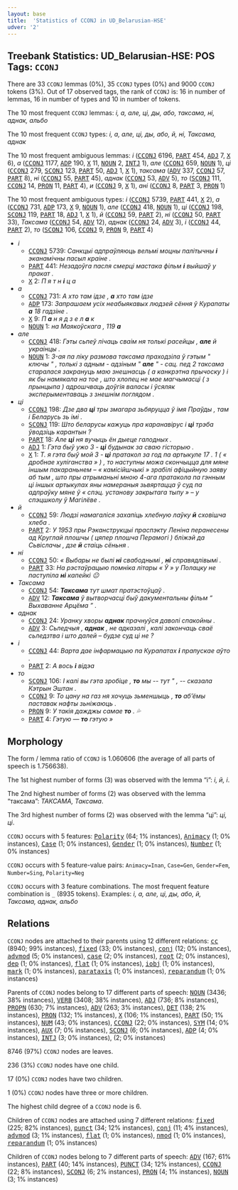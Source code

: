 ```yaml
---
layout: base
title:  'Statistics of CCONJ in UD_Belarusian-HSE'
udver: '2'
---
```


## Treebank Statistics: UD_Belarusian-HSE: POS Tags: `CCONJ`

There are 33 `CCONJ` lemmas (0%), 35 `CCONJ` types (0%) and 9000 `CCONJ` tokens (3%).
Out of 17 observed tags, the rank of `CCONJ` is: 16 in number of lemmas, 16 in number of types and 10 in number of tokens.

The 10 most frequent `CCONJ` lemmas: <em>і, а, але, ці, ды, або, таксама, ні, аднак, альбо</em>

The 10 most frequent `CCONJ` types:  <em>і, а, але, ці, ды, або, й, ні, Таксама, аднак</em>

The 10 most frequent ambiguous lemmas: <em>і</em> (<tt><a href="be_hse-pos-CCONJ.html">CCONJ</a></tt> 6196, <tt><a href="be_hse-pos-PART.html">PART</a></tt> 454, <tt><a href="be_hse-pos-ADJ.html">ADJ</a></tt> 7, <tt><a href="be_hse-pos-X.html">X</a></tt> 6), <em>а</em> (<tt><a href="be_hse-pos-CCONJ.html">CCONJ</a></tt> 1177, <tt><a href="be_hse-pos-ADP.html">ADP</a></tt> 190, <tt><a href="be_hse-pos-X.html">X</a></tt> 11, <tt><a href="be_hse-pos-NOUN.html">NOUN</a></tt> 2, <tt><a href="be_hse-pos-INTJ.html">INTJ</a></tt> 1), <em>але</em> (<tt><a href="be_hse-pos-CCONJ.html">CCONJ</a></tt> 659, <tt><a href="be_hse-pos-NOUN.html">NOUN</a></tt> 1), <em>ці</em> (<tt><a href="be_hse-pos-CCONJ.html">CCONJ</a></tt> 279, <tt><a href="be_hse-pos-SCONJ.html">SCONJ</a></tt> 123, <tt><a href="be_hse-pos-PART.html">PART</a></tt> 50, <tt><a href="be_hse-pos-ADJ.html">ADJ</a></tt> 1, <tt><a href="be_hse-pos-X.html">X</a></tt> 1), <em>таксама</em> (<tt><a href="be_hse-pos-ADV.html">ADV</a></tt> 337, <tt><a href="be_hse-pos-CCONJ.html">CCONJ</a></tt> 57, <tt><a href="be_hse-pos-PART.html">PART</a></tt> 8), <em>ні</em> (<tt><a href="be_hse-pos-CCONJ.html">CCONJ</a></tt> 55, <tt><a href="be_hse-pos-PART.html">PART</a></tt> 45), <em>аднак</em> (<tt><a href="be_hse-pos-CCONJ.html">CCONJ</a></tt> 53, <tt><a href="be_hse-pos-ADV.html">ADV</a></tt> 5), <em>то</em> (<tt><a href="be_hse-pos-SCONJ.html">SCONJ</a></tt> 111, <tt><a href="be_hse-pos-CCONJ.html">CCONJ</a></tt> 14, <tt><a href="be_hse-pos-PRON.html">PRON</a></tt> 11, <tt><a href="be_hse-pos-PART.html">PART</a></tt> 4), <em>и</em> (<tt><a href="be_hse-pos-CCONJ.html">CCONJ</a></tt> 9, <tt><a href="be_hse-pos-X.html">X</a></tt> 1), <em>ані</em> (<tt><a href="be_hse-pos-CCONJ.html">CCONJ</a></tt> 8, <tt><a href="be_hse-pos-PART.html">PART</a></tt> 3, <tt><a href="be_hse-pos-PRON.html">PRON</a></tt> 1)

The 10 most frequent ambiguous types:  <em>і</em> (<tt><a href="be_hse-pos-CCONJ.html">CCONJ</a></tt> 5739, <tt><a href="be_hse-pos-PART.html">PART</a></tt> 441, <tt><a href="be_hse-pos-X.html">X</a></tt> 2), <em>а</em> (<tt><a href="be_hse-pos-CCONJ.html">CCONJ</a></tt> 731, <tt><a href="be_hse-pos-ADP.html">ADP</a></tt> 173, <tt><a href="be_hse-pos-X.html">X</a></tt> 9, <tt><a href="be_hse-pos-NOUN.html">NOUN</a></tt> 1), <em>але</em> (<tt><a href="be_hse-pos-CCONJ.html">CCONJ</a></tt> 418, <tt><a href="be_hse-pos-NOUN.html">NOUN</a></tt> 1), <em>ці</em> (<tt><a href="be_hse-pos-CCONJ.html">CCONJ</a></tt> 198, <tt><a href="be_hse-pos-SCONJ.html">SCONJ</a></tt> 119, <tt><a href="be_hse-pos-PART.html">PART</a></tt> 18, <tt><a href="be_hse-pos-ADJ.html">ADJ</a></tt> 1, <tt><a href="be_hse-pos-X.html">X</a></tt> 1), <em>й</em> (<tt><a href="be_hse-pos-CCONJ.html">CCONJ</a></tt> 59, <tt><a href="be_hse-pos-PART.html">PART</a></tt> 2), <em>ні</em> (<tt><a href="be_hse-pos-CCONJ.html">CCONJ</a></tt> 50, <tt><a href="be_hse-pos-PART.html">PART</a></tt> 33), <em>Таксама</em> (<tt><a href="be_hse-pos-CCONJ.html">CCONJ</a></tt> 54, <tt><a href="be_hse-pos-ADV.html">ADV</a></tt> 12), <em>аднак</em> (<tt><a href="be_hse-pos-CCONJ.html">CCONJ</a></tt> 24, <tt><a href="be_hse-pos-ADV.html">ADV</a></tt> 3), <em>i</em> (<tt><a href="be_hse-pos-CCONJ.html">CCONJ</a></tt> 44, <tt><a href="be_hse-pos-PART.html">PART</a></tt> 2), <em>то</em> (<tt><a href="be_hse-pos-SCONJ.html">SCONJ</a></tt> 106, <tt><a href="be_hse-pos-CCONJ.html">CCONJ</a></tt> 9, <tt><a href="be_hse-pos-PRON.html">PRON</a></tt> 9, <tt><a href="be_hse-pos-PART.html">PART</a></tt> 4)


* <em>і</em>
  * <tt><a href="be_hse-pos-CCONJ.html">CCONJ</a></tt> 5739: <em>Санкцыі адпраўляюць вельмі моцны палітычны <b>і</b> эканамічны пасыл краіне .</em>
  * <tt><a href="be_hse-pos-PART.html">PART</a></tt> 441: <em>Незадоўга пасля смерці мастака фільм <b>і</b> выйшаў у пракат .</em>
  * <tt><a href="be_hse-pos-X.html">X</a></tt> 2: <em>П я т н <b>і</b> ц а</em>
* <em>а</em>
  * <tt><a href="be_hse-pos-CCONJ.html">CCONJ</a></tt> 731: <em>А хто там ідзе , <b>а</b> хто там ідзе</em>
  * <tt><a href="be_hse-pos-ADP.html">ADP</a></tt> 173: <em>Запрашаем усіх неабыякавых людзей сёння ў Курапаты <b>а</b> 18 гадзіне .</em>
  * <tt><a href="be_hse-pos-X.html">X</a></tt> 9: <em>П <b>а</b> н я д з е л <b>а</b> к</em>
  * <tt><a href="be_hse-pos-NOUN.html">NOUN</a></tt> 1: <em>на Маякоўскага , 119 <b>а</b></em>
* <em>але</em>
  * <tt><a href="be_hse-pos-CCONJ.html">CCONJ</a></tt> 418: <em>Гэты сьпеў лічаць сваім ня толькі расейцы , <b>але</b> й украінцы .</em>
  * <tt><a href="be_hse-pos-NOUN.html">NOUN</a></tt> 1: <em>3-ая па ліку размова таксама праходзіла ў гэтым " ключы " , толькі з адным - адзіным " <b>але</b> " - сац. пед 2 таксама старалася закрануць маю знешнасць ( а канкрэтна прычоску ) і як бы намякала на тое , што хлопец не мае магчымасці ( з прынцыпа ) адрошчваць доўгія валасы і ўсяляк эксперыментаваць з знешнім поглядом .</em>
* <em>ці</em>
  * <tt><a href="be_hse-pos-CCONJ.html">CCONJ</a></tt> 198: <em>Дзе два <b>ці</b> тры змагара зьбяруцца ў імя Праўды , там і Беларусь зь імі .</em>
  * <tt><a href="be_hse-pos-SCONJ.html">SCONJ</a></tt> 119: <em>Што беларусы кажуць пра каранавірус і <b>ці</b> трэба ўводзіць карантын ?</em>
  * <tt><a href="be_hse-pos-PART.html">PART</a></tt> 18: <em>Але <b>ці</b> ня вучыць ён дыеце галодных .</em>
  * <tt><a href="be_hse-pos-ADJ.html">ADJ</a></tt> 1: <em>Гэта быў ужо 3 - <b>ці</b> будынак за сваю гісторыю .</em>
  * <tt><a href="be_hse-pos-X.html">X</a></tt> 1: <em>Т. я гэта быў мой 3 - <b>ці</b> пратакол за год па артыкуле 17 . 1 ( « дробнае хуліганства » ) , то наступны можа скончыцца для мяне іншым пакараньнем – « камісійшчыкі » зрабілі афіцыйную заяву аб тым , што пры атрыманьні мною 4-ага пратакола па гэнным ці іншых артыкулах яны намераныя зьвяртацца ў суд па адпраўку мяне ў « спэц. установу закрытага тыпу » – у спэцшколу ў Магілёве .</em>
* <em>й</em>
  * <tt><a href="be_hse-pos-CCONJ.html">CCONJ</a></tt> 59: <em>Людзi намагалiся захапiць хлебную лаўку <b>й</b> сховiшча хлеба .</em>
  * <tt><a href="be_hse-pos-PART.html">PART</a></tt> 2: <em>У 1953 пры Рэканструкцыі праспэкту Леніна перанесены ад Круглай плошчы ( цяпер плошча Перамогі ) бліжэй да Сьвіслачы , дзе <b>й</b> стаіць сёньня .</em>
* <em>ні</em>
  * <tt><a href="be_hse-pos-CCONJ.html">CCONJ</a></tt> 50: <em>« Выбары не былі <b>ні</b> свабоднымі , <b>ні</b> справядлівымі .</em>
  * <tt><a href="be_hse-pos-PART.html">PART</a></tt> 33: <em>На рэстаўрацыю помніка літары « Ў » у Полацку не паступіла <b>ні</b> капейкі 😐</em>
* <em>Таксама</em>
  * <tt><a href="be_hse-pos-CCONJ.html">CCONJ</a></tt> 54: <em><b>Таксама</b> тут шмат пратэстоўцаў .</em>
  * <tt><a href="be_hse-pos-ADV.html">ADV</a></tt> 12: <em><b>Таксама</b> ў вытворчасці быў дакументальны фільм “ Выхаванне Арцёма ” .</em>
* <em>аднак</em>
  * <tt><a href="be_hse-pos-CCONJ.html">CCONJ</a></tt> 24: <em>Уранку хворы <b>аднак</b> прачнуўся даволі спакойны .</em>
  * <tt><a href="be_hse-pos-ADV.html">ADV</a></tt> 3: <em>Сьледчыя , <b>аднак</b> , не адказалі , калі закончаць сваё сьледзтва і што далей – будзе суд ці не ?</em>
* <em>i</em>
  * <tt><a href="be_hse-pos-CCONJ.html">CCONJ</a></tt> 44: <em>Варта дае iнфармацыю па Курапатах <b>i</b> прапускае аўто .</em>
  * <tt><a href="be_hse-pos-PART.html">PART</a></tt> 2: <em>А вось <b>i</b> вiдэа</em>
* <em>то</em>
  * <tt><a href="be_hse-pos-SCONJ.html">SCONJ</a></tt> 106: <em>І калі вы гэта зробіце , <b>то</b> мы -- тут " , -- сказала Кэтрын Эштан .</em>
  * <tt><a href="be_hse-pos-CCONJ.html">CCONJ</a></tt> 9: <em>То цану на газ ня хочуць зьменшыць , <b>то</b> аб’ёмы паставак нафты зьніжаюць .</em>
  * <tt><a href="be_hse-pos-PRON.html">PRON</a></tt> 9: <em>У такія дажджы самае <b>то</b> . 💦</em>
  * <tt><a href="be_hse-pos-PART.html">PART</a></tt> 4: <em>Гэтую — <b>то</b> гэтую »</em>

## Morphology

The form / lemma ratio of `CCONJ` is 1.060606 (the average of all parts of speech is 1.756638).

The 1st highest number of forms (3) was observed with the lemma “і”: <em>i, й, і</em>.

The 2nd highest number of forms (2) was observed with the lemma “таксама”: <em>ТАКСАМА, Таксама</em>.

The 3rd highest number of forms (2) was observed with the lemma “ці”: <em>цi, ці</em>.

`CCONJ` occurs with 5 features: <tt><a href="be_hse-feat-Polarity.html">Polarity</a></tt> (64; 1% instances), <tt><a href="be_hse-feat-Animacy.html">Animacy</a></tt> (1; 0% instances), <tt><a href="be_hse-feat-Case.html">Case</a></tt> (1; 0% instances), <tt><a href="be_hse-feat-Gender.html">Gender</a></tt> (1; 0% instances), <tt><a href="be_hse-feat-Number.html">Number</a></tt> (1; 0% instances)

`CCONJ` occurs with 5 feature-value pairs: `Animacy=Inan`, `Case=Gen`, `Gender=Fem`, `Number=Sing`, `Polarity=Neg`

`CCONJ` occurs with 3 feature combinations.
The most frequent feature combination is `_` (8935 tokens).
Examples: <em>і, а, але, ці, ды, або, й, Таксама, аднак, альбо</em>


## Relations

`CCONJ` nodes are attached to their parents using 12 different relations: <tt><a href="be_hse-dep-cc.html">cc</a></tt> (8940; 99% instances), <tt><a href="be_hse-dep-fixed.html">fixed</a></tt> (33; 0% instances), <tt><a href="be_hse-dep-conj.html">conj</a></tt> (12; 0% instances), <tt><a href="be_hse-dep-advmod.html">advmod</a></tt> (5; 0% instances), <tt><a href="be_hse-dep-case.html">case</a></tt> (2; 0% instances), <tt><a href="be_hse-dep-root.html">root</a></tt> (2; 0% instances), <tt><a href="be_hse-dep-dep.html">dep</a></tt> (1; 0% instances), <tt><a href="be_hse-dep-flat.html">flat</a></tt> (1; 0% instances), <tt><a href="be_hse-dep-iobj.html">iobj</a></tt> (1; 0% instances), <tt><a href="be_hse-dep-mark.html">mark</a></tt> (1; 0% instances), <tt><a href="be_hse-dep-parataxis.html">parataxis</a></tt> (1; 0% instances), <tt><a href="be_hse-dep-reparandum.html">reparandum</a></tt> (1; 0% instances)

Parents of `CCONJ` nodes belong to 17 different parts of speech: <tt><a href="be_hse-pos-NOUN.html">NOUN</a></tt> (3436; 38% instances), <tt><a href="be_hse-pos-VERB.html">VERB</a></tt> (3408; 38% instances), <tt><a href="be_hse-pos-ADJ.html">ADJ</a></tt> (736; 8% instances), <tt><a href="be_hse-pos-PROPN.html">PROPN</a></tt> (630; 7% instances), <tt><a href="be_hse-pos-ADV.html">ADV</a></tt> (263; 3% instances), <tt><a href="be_hse-pos-DET.html">DET</a></tt> (138; 2% instances), <tt><a href="be_hse-pos-PRON.html">PRON</a></tt> (132; 1% instances), <tt><a href="be_hse-pos-X.html">X</a></tt> (106; 1% instances), <tt><a href="be_hse-pos-PART.html">PART</a></tt> (50; 1% instances), <tt><a href="be_hse-pos-NUM.html">NUM</a></tt> (43; 0% instances), <tt><a href="be_hse-pos-CCONJ.html">CCONJ</a></tt> (22; 0% instances), <tt><a href="be_hse-pos-SYM.html">SYM</a></tt> (14; 0% instances), <tt><a href="be_hse-pos-AUX.html">AUX</a></tt> (7; 0% instances), <tt><a href="be_hse-pos-SCONJ.html">SCONJ</a></tt> (6; 0% instances), <tt><a href="be_hse-pos-ADP.html">ADP</a></tt> (4; 0% instances), <tt><a href="be_hse-pos-INTJ.html">INTJ</a></tt> (3; 0% instances),  (2; 0% instances)

8746 (97%) `CCONJ` nodes are leaves.

236 (3%) `CCONJ` nodes have one child.

17 (0%) `CCONJ` nodes have two children.

1 (0%) `CCONJ` nodes have three or more children.

The highest child degree of a `CCONJ` node is 6.

Children of `CCONJ` nodes are attached using 7 different relations: <tt><a href="be_hse-dep-fixed.html">fixed</a></tt> (225; 82% instances), <tt><a href="be_hse-dep-punct.html">punct</a></tt> (34; 12% instances), <tt><a href="be_hse-dep-conj.html">conj</a></tt> (11; 4% instances), <tt><a href="be_hse-dep-advmod.html">advmod</a></tt> (3; 1% instances), <tt><a href="be_hse-dep-flat.html">flat</a></tt> (1; 0% instances), <tt><a href="be_hse-dep-nmod.html">nmod</a></tt> (1; 0% instances), <tt><a href="be_hse-dep-reparandum.html">reparandum</a></tt> (1; 0% instances)

Children of `CCONJ` nodes belong to 7 different parts of speech: <tt><a href="be_hse-pos-ADV.html">ADV</a></tt> (167; 61% instances), <tt><a href="be_hse-pos-PART.html">PART</a></tt> (40; 14% instances), <tt><a href="be_hse-pos-PUNCT.html">PUNCT</a></tt> (34; 12% instances), <tt><a href="be_hse-pos-CCONJ.html">CCONJ</a></tt> (22; 8% instances), <tt><a href="be_hse-pos-SCONJ.html">SCONJ</a></tt> (6; 2% instances), <tt><a href="be_hse-pos-PRON.html">PRON</a></tt> (4; 1% instances), <tt><a href="be_hse-pos-NOUN.html">NOUN</a></tt> (3; 1% instances)

